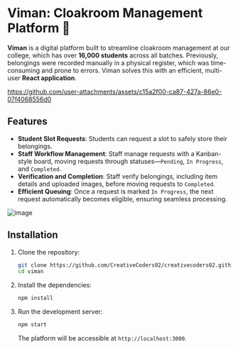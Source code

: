 
# Viman: Cloakroom Management Platform 🧳

**Viman** is a digital platform built to streamline cloakroom management at our college, which has over **16,000 students** across all batches. Previously, belongings were recorded manually in a physical register, which was time-consuming and prone to errors. Viman solves this with an efficient, multi-user **React application**.


https://github.com/user-attachments/assets/c15a2f00-ca87-427a-86e0-07f4068556d0


## Features

- **Student Slot Requests**: Students can request a slot to safely store their belongings.
- **Staff Workflow Management**: Staff manage requests with a Kanban-style board, moving requests through statuses—`Pending`, `In Progress`, and `Completed`.
- **Verification and Completion**: Staff verify belongings, including item details and uploaded images, before moving requests to `Completed`.
- **Efficient Queuing**: Once a request is marked `In Progress`, the next request automatically becomes eligible, ensuring seamless processing.


![image](https://github.com/user-attachments/assets/cc9ace9c-e91d-429c-afc4-effc10656efb)

## Installation

1. Clone the repository:
   ```bash
   git clone https://github.com/CreativeCoders02/creativecoders02.github.io
   cd viman
   ```

2. Install the dependencies:
   ```bash
   npm install
   ```

3. Run the development server:
   ```bash
   npm start
   ```
   The platform will be accessible at `http://localhost:3000`.
